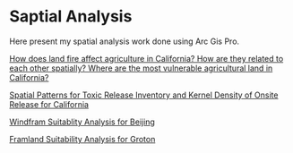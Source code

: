 # Saptial Analysis

Here present my spatial analysis work done using Arc Gis Pro.


[How does land fire affect agriculture in California? 
How are they related to each other spatially?
Where are the most vulnerable agricultural land in California? ](./fire_and_agricultural_ca.pdf)

[Spatial Patterns for Toxic Release Inventory and Kernel Density of Onsite Release for California](./toxic_onsite_ca.pdf)

[Windfram Suitablity Analysis for Beijing](./windfram_suitability_beijing.pdf)

[Framland Suitability Analysis for Groton](./Groton_framland.pdf)


